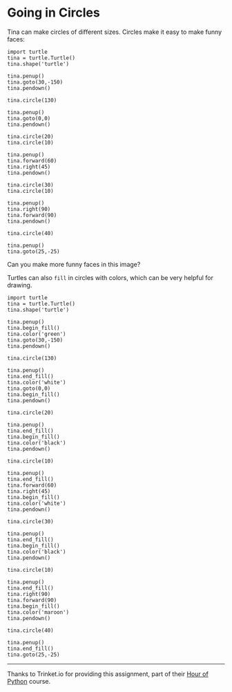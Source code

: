 # Going in Circles

Tina can make circles of different sizes.  Circles make it easy to make funny faces:

```python.run
import turtle
tina = turtle.Turtle()
tina.shape('turtle')

tina.penup()
tina.goto(30,-150)
tina.pendown()

tina.circle(130)

tina.penup()
tina.goto(0,0)
tina.pendown()

tina.circle(20)
tina.circle(10)

tina.penup()
tina.forward(60)
tina.right(45)
tina.pendown()

tina.circle(30)
tina.circle(10)

tina.penup()
tina.right(90)
tina.forward(90)
tina.pendown()

tina.circle(40)

tina.penup()
tina.goto(25,-25)
```

Can you make more funny faces in this image?

Turtles can also `fill` in circles with colors, which can be very helpful for drawing.

```python.run
import turtle
tina = turtle.Turtle()
tina.shape('turtle')

tina.penup()
tina.begin_fill()
tina.color('green')
tina.goto(30,-150)
tina.pendown()

tina.circle(130)

tina.penup()
tina.end_fill()
tina.color('white')
tina.goto(0,0)
tina.begin_fill()
tina.pendown()

tina.circle(20)

tina.penup()
tina.end_fill()
tina.begin_fill()
tina.color('black')
tina.pendown()

tina.circle(10)

tina.penup()
tina.end_fill()
tina.forward(60)
tina.right(45)
tina.begin_fill()
tina.color('white')
tina.pendown()

tina.circle(30)

tina.penup()
tina.end_fill()
tina.begin_fill()
tina.color('black')
tina.pendown()

tina.circle(10)

tina.penup()
tina.end_fill()
tina.right(90)
tina.forward(90)
tina.begin_fill()
tina.color('maroon')
tina.pendown()

tina.circle(40)

tina.penup()
tina.end_fill()
tina.goto(25,-25)
```
---

Thanks to Trinket.io for providing this assignment, 
part of their [Hour of Python](https://hourofpython.com/a-visual-introduction-to-python/) 
course.